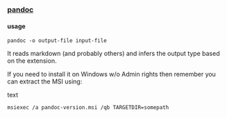 ### [pandoc](http://johnmacfarlane.net/pandoc/)

#### usage
    pandoc -o output-file input-file

It reads markdown (and probably others) and infers the output type based on the extension.

If you need to install it on Windows w/o Admin rights then remember you can extract the MSI using:

text

    msiexec /a pandoc-version.msi /qb TARGETDIR=somepath
